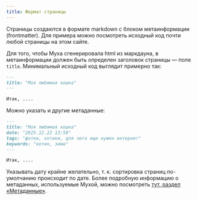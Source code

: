 ```yaml
---
title: Формат страницы
---
```


Страницы создаются в формате markdown с блоком метаинформации (frontmatter).
Для примера можно посмотреть исходный код почти любой страницы на этом сайте.

Для того, чтобы Муха сгенерировала html из маркдауна, в метаинформации должен быть
определен заголовок страницы — поле `title`. Минимальный исходный код выглядит примерно так:

```markdown
---
title: "Моя любимая кошка"
---

Итак, ....
```

Можно указать и другие метаданные:

```markdown
---
title: "Моя любимая кошка"
date: "2025.12.22 13:50"
tags: "фотки, котики, для чего еще нужен интернет"
keywords: "котик, зима"
---

Итак, ....
```

Указывать дату крайне желательно, т. к. сортировка страниц по-умолчанию происходит по дате. Более подробную информацию о метаданных, используемые Мухой, можно посмотреть [тут, раздел «Метаданные»](/+doc:page_obj_ru).
